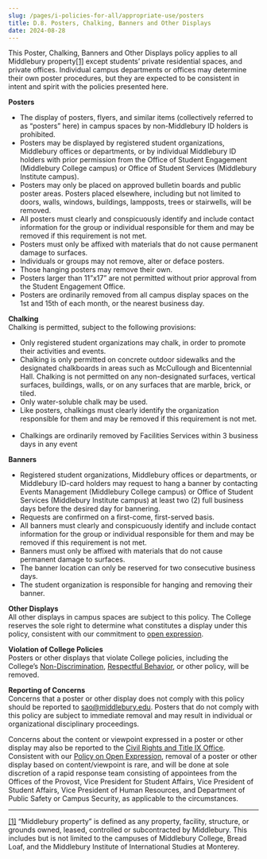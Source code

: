 ```yaml
---
slug: /pages/i-policies-for-all/appropriate-use/posters
title: D.8. Posters, Chalking, Banners and Other Displays
date: 2024-08-28
---
```

This Poster, Chalking, Banners and Other Displays policy applies to all Middlebury property[\[1\]](#_ftn1) except students’ private residential spaces, and private offices. Individual campus departments or offices may determine their own poster procedures, but they are expected to be consistent in intent and spirit with the policies presented here. 

**Posters**

*   The display of posters, flyers, and similar items (collectively referred to as “posters” here) in campus spaces by non-Middlebury ID holders is prohibited.
*   Posters may be displayed by registered student organizations, Middlebury offices or departments, or by individual Middlebury ID holders with prior permission from the Office of Student Engagement (Middlebury College campus) or Office of Student Services (Middlebury Institute campus).
*   Posters may only be placed on approved bulletin boards and public poster areas. Posters placed elsewhere, including but not limited to doors, walls, windows, buildings, lampposts, trees or stairwells, will be removed.
*   All posters must clearly and conspicuously identify and include contact information for the group or individual responsible for them and may be removed if this requirement is not met.  
*   Posters must only be affixed with materials that do not cause permanent damage to surfaces.
*   Individuals or groups may not remove, alter or deface posters.
*   Those hanging posters may remove their own.
*   Posters larger than 11”x17” are not permitted without prior approval from the Student Engagement Office.
*   Posters are ordinarily removed from all campus display spaces on the 1st and 15th of each month, or the nearest business day.

**Chalking**  
Chalking is permitted, subject to the following provisions:

*   Only registered student organizations may chalk, in order to promote their activities and events.
*   Chalking is only permitted on concrete outdoor sidewalks and the designated chalkboards in areas such as McCullough and Bicentennial Hall. Chalking is not permitted on any non-designated surfaces, vertical surfaces, buildings, walls, or on any surfaces that are marble, brick, or tiled.
*   Only water-soluble chalk may be used.
*   Like posters, chalkings must clearly identify the organization responsible for them and may be removed if this requirement is not met.  
*   Chalkings are ordinarily removed by Facilities Services within 3 business days in any event

**Banners**

*   Registered student organizations, Middlebury offices or departments, or Middlebury ID-card holders may request to hang a banner by contacting Events Management (Middlebury College campus) or Office of Student Services (Middlebury Institute campus) at least two (2) full business days before the desired day for bannering.
*   Requests are confirmed on a first-come, first-served basis.
*   All banners must clearly and conspicuously identify and include contact information for the group or individual responsible for them and may be removed if this requirement is not met.
*   Banners must only be affixed with materials that do not cause permanent damage to surfaces.
*   The banner location can only be reserved for two consecutive business days.
*   The student organization is responsible for hanging and removing their banner. 

**Other Displays**  
All other displays in campus spaces are subject to this policy. The College reserves the sole right to determine what constitutes a display under this policy, consistent with our commitment to [open expression](https://handbook.middlebury.edu/pages/i-policies-for-all/genl-principles/freedom-of-expression/).

**Violation of College Policies**  
Posters or other displays that violate College policies, including the College’s [Non-Discrimination](https://handbook.middlebury.edu/pages/i-policies-for-all/non-discrim-policies/b-1-a-non-discrimination-policy/), [Respectful Behavior](https://handbook.middlebury.edu/pages/i-policies-for-all/genl-principles/respectful-behavior/), or other policy, will be removed.

**Reporting of Concerns**  
Concerns that a poster or other display does not comply with this policy should be reported to sao@middlebury.edu. Posters that do not comply with this policy are subject to immediate removal and may result in individual or organizational disciplinary proceedings.

Concerns about the content or viewpoint expressed in a poster or other display may also be reported to the [Civil Rights and Title IX Office](https://www.middlebury.edu/title-IX). Consistent with our [Policy on Open Expression](https://www.middlebury.edu/title-IX), removal of a poster or other display based on content/viewpoint is rare, and will be done at sole discretion of a rapid response team consisting of appointees from the Offices of the Provost, Vice President for Student Affairs, Vice President of Student Affairs, Vice President of Human Resources, and Department of Public Safety or Campus Security, as applicable to the circumstances.

---

[\[1\]](#_ftnref1) “Middlebury property” is defined as any property, facility, structure, or grounds owned, leased, controlled or subcontracted by Middlebury. This includes but is not limited to the campuses of Middlebury College, Bread Loaf, and the Middlebury Institute of International Studies at Monterey.
